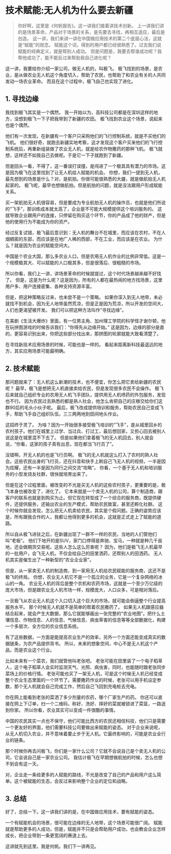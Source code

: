 # 技术赋能:无人机为什么要去新疆

> 你好啊，这里是《何帆报告》。这一讲我们接着讲技术创新。
上一讲我们讲的是场景革命，产品对于场景的关系，是先要去寻找，再相互适应，最后是创造。
这一讲，我们来讲一讲在中国做应用技术的第二个底层心法，这就是“赋能”的观念。
赋能这个词，得到的用户都已经很熟悉了。过去我们说赋能的经典定义，就是帮别人成功。
但是问题是，我要去帮谁成功呢？我帮他成功了，能不能反过来帮助我自己进化呢？

这一讲，我要给你介绍一家公司，做无人机的，叫极飞。
极飞找到的场景，是农业，是从做农业无人机这个角度切入，帮助了农民，也帮助了和农业有关的人共同发动一场农业革命。
而且在这个过程中，极飞自己也实现了进化。

## 1. 寻找边缘

我找到极飞其实是一个偶然。
我一开始以为，高科技公司都是在深圳这样的地方，没想到极飞一下子把我带到了新疆的农田。
极飞找到农业这个场景，说起来也是个偶然。

他们有一次发现，在新疆有一个客户只采购他们的飞行控制系统，就是不买他们的飞机。
他们很好奇，就跑去新疆实地考察，这才发现这个客户买来他们的飞行控制系统后，再重新组装做了农业无人机，就是给农作物撒药的那种飞机。
极飞就想，这样还不如我自己去做呢。于是它一下子就跑到了新疆。

但是回头一看，不得了，这一番误打误撞，是闯进了一个极其具有潜力的市场。这是因为极飞在这里找到了让无人机给人赋能的机会。
你想，我们一提到无人机，最先想到的场景是什么？对，是航拍。你很可能很熟悉的大疆，就是做航拍无人机起家的。
极飞呢，最早也想做航拍。但是航拍的问题，就是没法跟用户形成赋能关系。

买一架航拍无人机很容易，但是要成为专业航拍无人机的操作员，也就是他们所说的“飞手”，那训练成本就太高了，企业是不可能大规模提供这个培训服务的。
这就导致企业跟用户的连接，只停留在购买这个环节，你的产品成了他的财产，但是他的使用行为不能成为你的资产。

经过反复试错，极飞最后意识到：无人机的舞台不在城里，而应该在农村，不在人烟稠密的东部，而应该是在地广人稀的西部，不在工业，而应该是在农业。
为什么？就是因为农业的赋能空间大。

中国是个农业大国，那么多农业人口，但是农用无人机作业的比例非常低。这是一个规模极其大、可以赋能的人口极其多，但是很落后、很粗糙的市场。

所以你看，我们上一讲，讲场景革命的时候就提过，这个时代场景越来越不好找了。
但是，这是为什么呢？这是因为，所有的人都在最热闹的地方找场景，这里用户多、用户连接密集、各种支持资源丰富。

但是，把这种策略反过来，也未尝不是一个策略。
如果你深入到无人地带，未必就找不到机会，因为无人地带虽然荒凉，但是正是因为荒凉，所以开发的空间大，人们也更渴望被开发。
我们可以把这种方法叫作“寻找边缘”。

在美剧《生活大爆炸》里面，有一位男主角、加州理工学院的科学怪才谢尔顿，他在玩拼图游戏的时候告诉我们：“你得先从边缘开始。”
这是因为，边缘的部分是直的，更容易识别出来，你把这些部分找出来，那拼图的轮廓就能大致看清楚了。

在寻找新技术应用场景的时候，可能也是一样的。
看起来距离新科技最遥远的地方，其实应用场景可能最明确。

## 2. 技术赋能

那问题就来了：无人机这么新潮的技术，也不便宜，你怎么把它卖给新疆的农民呢？
最早，极飞是想把无人机直接卖给农民，但是发现很多农民不会操作。
极飞后来就自己组织专业的农用无人机飞手团队，提供用无人机喷药的外包服务，发现也不行。
因为农民过去熟悉的都是熟人社会，他怎么肯把自己的庄稼交给你们这群90后的毛头小伙子呢。
最后，极飞改成提供培训和服务，帮助农民自己变成飞手，帮助飞手自己组织队伍，三三两两地到田间地头作业。

这招终于灵了。
为啥？因为一开始很多接受极飞培训的“飞手”，是从城里回乡的农村孩子。他们在城里上过学、当过兵、打过工，最后想回家，又担心回去被别人说这是在城里混不下去了。
但是如果他们拿着极飞的无人机回去，别人就会说，“你看，这家的孩子真有出息，现在都当飞行员了”。

没错啊，开无人机的也是飞行员啊。
极飞的无人机就这么打入了农村的熟人社会。这些农民出身的飞行员，还在抖音和快手上刷自己飞无人机的视频，一半是因为炫耀，还有一半是因为同行之间交流“攻略”。
你看，一个基于无人机和培训服务的小型发烧友社群，很快就培育出来了。

但是在这个过程里面，被改变的不光是买无人机的这些农村孩子，更重要的是，极飞本身也被改变了，进化了。
它本来就是一个卖无人机的公司，算个制造商，跟客户的联系也就是到购买为止。但它现在转型成了一个综合的服务商，既提供硬件，还提供服务，还输出农业的生产模式，帮助农民致富，甚至还孵化社群。
这个时候你就会发现，怎么把无人机卖给农民，其实是个假问题。正确的姿势应该是，所有跟我合作的人，我都让他得到更多的机会，这就是正式走上了赋能的道路。

所以自从极飞进驻之后，在新疆出现了一群不一样的农民，当地的人们管他们叫“老板”。
他们下地开的是SUV，家门口停得是奔驰、宝马，一种就是种几千亩地，还会做期货交易呢。这些人怎么这么厉害呢？
因为，他们是极飞无人机最早的一批用户，会飞无人机，不仅会给自己的田里洒药，还帮别人的田洒药。
无人机其实是催生出了一种新型的“农业企业家”。

但是，从一家卖无人机的制造商，到一家用无人机给农民赋能的服务商，这还不是极飞的终局。
你想，农业无人机它不是一个孤立的业务，它是一个复杂网络的冰山的一角。
农业无人机的背后是整个农机和农药市场，这就是一个至少万亿级的庞大市场，但是跟农业无人机市场一样，规模庞大，人口众多，可是相对落后。

一旦极飞从农业无人机这个入口切入这个巨大的市场，就可能会倒逼整个行业提高服务水平。
那个时候无人机就不是简单的帮着农民撒药了。
如果无人机跟感应器结合起来，就会产生大数据，那么它就能够画出一张完整的“农业地图”。把什么土壤信息、作物信息、人的信息、气候信息、病虫草害的信息等等全部数据化，构建一个多层次、全方位的农业信息系统。

有了这些数据，一方面是能提高农业生产的效率，另外一个方面还能变成真实的数据链条，为农产品提供背书。
所以，未来的想象空间，中心不是无人机这个产品，而是农业这个行业。

比如未来有一个菜农，我们就管他叫老张吧。
老张可能在田里装了一个电子稻草人，这个电子稻草人会实时监测天气、光照、病虫害，同时，也能随时跟老张同步菜场上的价格行情。
老张可能也买了一架无人机，可是这个时候无人机已经变成整个农业生态里面的一个环节了。需要撒药作业的时候，老张可以用手机设定参数，那个无人机就会自己完成工作，然后自己飞回到充电桩去充电。

你在网上能看到老张的菜洒了多少剂量的农药，哪个厂家生产的药。
你还可以直接在网上下订单，扫一个二维码，称好、洗好、择好的菜就被锁进了菜篮，一路送到你家。
所以你看，农业其实可以变成一件很酷的事情。

中国的农民其实一点也不保守，他们可能比西方的农民还相信科技，他们只是需要一个更友好的界面，他们需要科技公司要做出来赋能的姿态。
对于企业来说呢，从无人机切入农业，并不意味着要止步于无人机。它最终影响的，可能是农业全行业的链条。

那个时候你再去问极飞，你们是一家什么公司？它就不会说自己是个卖无人机的公司，它会说自己是一家农业公司。
我估计极飞在早期想做航拍的时候，怎么也想不到会有这一天。

对，企业走一条给更多的人赋能的路线，不光是改变了自己的产品和用户这么简单。这个被赋能的生态，会反过来影响整个企业的定位和战略。

## 3. 总结

好了，总结一下。这一讲我们讲的是，在中国做应用技术，要有赋能的姿态。

一个有赋能机会的场景，很可能在边缘的无人地带，这个场景可能很广阔。
赋能就是帮助更多的人成功，但是，赋能并不只是会帮助用户成功，也会教会企业怎样成长，把企业带到一条更宽阔的赛道上去。

这讲就先到这里。我是何帆。我们下一讲再见。